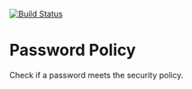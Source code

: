 [![Build Status](https://api.travis-ci.org/kolypto/py-password-policy.png?branch=master)](https://travis-ci.org/kolypto/py-password-policy)


Password Policy
===============

Check if a password meets the security policy.
